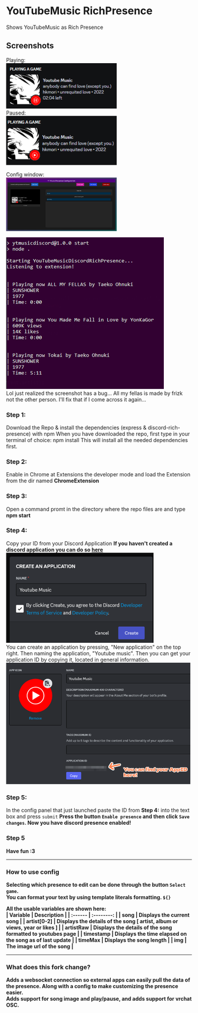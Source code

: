 # YouTubeMusic RichPresence
Shows YouTubeMusic as Rich Presence

## Screenshots
Playing: \
<img src="https://raw.githubusercontent.com/presto1241/YouTubeMusic-Discord-Rich-Presence/master/ReadMeAssets/RichPresenceExamplePlaying.png" alt="alt text" width="300"/> \
Paused: \
<img src="https://raw.githubusercontent.com/presto1241/YouTubeMusic-Discord-Rich-Presence/master/ReadMeAssets/RichPresenceExamplePaused.png" alt="alt text" width="300"/> 

Config window: \
<img src="https://raw.githubusercontent.com/presto1241/YouTubeMusic-Discord-Rich-Presence/master/ReadMeAssets/ConfigPreview.png" alt="alt text" width="300"/> 

![alt text](https://raw.githubusercontent.com/presto1241/YouTubeMusic-Discord-Rich-Presence/master/ReadMeAssets/TerminalExample.png) \
Lol just realized the screenshot has a bug... All my fellas is made by frizk not the other person. I'll fix that if I come across it again...

### Step 1:
Download the Repo & install the dependencies (express & discord-rich-presence) with npm
When you have downloaded the repo, first type in your terminal of choice: npm install
This will install all the needed dependencies first.

### Step 2:
Enable in Chrome at Extensions the developer mode and load the Extension from the dir named **ChromeExtension**

### Step 3:
Open a command promt in the directory where the repo files are and type **npm start**

### Step 4:
Copy your ID from your Discord Application
**If you haven't created a discord application you can do so [here](https://discord.com/developers/applications)** <br>
<img src="https://raw.githubusercontent.com/presto1241/YouTubeMusic-Discord-Rich-Presence/master/ReadMeAssets/CreateApplication.png" alt="alt text" width="400"/> \
You can create an application by pressing, "New application" on the top right. Then naming the application, "Youtube music".
Then you can get your application ID by copying it, located in general information.\
<img src="https://raw.githubusercontent.com/presto1241/YouTubeMusic-Discord-Rich-Presence/master/ReadMeAssets/ApplicationId.png" alt="alt text" width="500"/> 

### Step 5:
In the config panel that just launched paste the ID from <b>Step 4:</b> into the text box and press `submit` <b>
Press the button `Enable presence` and then click `Save changes`. Now you have discord presence enabled!

### Step 5
Have fun :3

___
### How to use config
Selecting which presence to edit can be done through the button `Select game`. <br>
You can format your text by using template literals formatting. `${}`<br>

All the usable variables are shown here:<br>
| Variable | Description |
| :------  |  :--------: |
| song | Displays the current song |
| artist\[0-2\] | Displays the details of the song \[ artist, album or views, year or likes \] |
| artistRaw | Displays the details of the song formatted to youtubes page |
| timestamp | Displays the time elapsed on the song as of last update |
| timeMax | Displays the song length |
| img | The image url of the song |

___
### What does this fork change?
Adds a websocket connection so external apps can easily pull the data of the presence. Along with a config to make customizing the presence easier.<br>
Adds support for song image and play/pause, and adds support for vrchat OSC.
